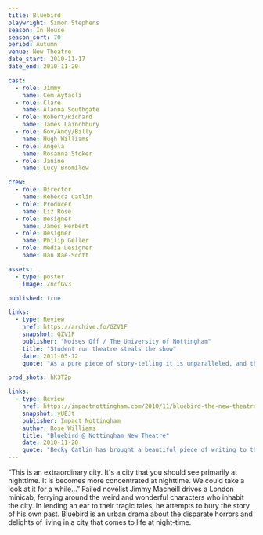 ```yaml
---
title: Bluebird
playwright: Simon Stephens
season: In House
season_sort: 70
period: Autumn
venue: New Theatre
date_start: 2010-11-17
date_end: 2010-11-20

cast:
  - role: Jimmy
    name: Cem Aytacli
  - role: Clare
    name: Alanna Southgate
  - role: Robert/Richard
    name: James Lainchbury
  - role: Gov/Andy/Billy
    name: Hugh Williams
  - role: Angela
    name: Rosanna Stoker
  - role: Janine
    name: Lucy Bromilow

crew:
  - role: Director
    name: Rebecca Catlin
  - role: Producer
    name: Liz Rose
  - role: Designer
    name: James Herbert
  - role: Designer
    name: Philip Geller
  - role: Media Designer
    name: Dan Rae-Scott

assets:
  - type: poster
    image: ZncfGv3

published: true

links:
  - type: Review
    href: https://archive.fo/GZV1F
    snapshot: GZV1F
    publisher: "Noises Off / The University of Nottingham"
    title: "Student run theatre steals the show"
    date: 2011-05-12
    quote: "As a pure piece of story-telling it is unparalleled, and the performances from the entire ensemble will tug at your heart strings, leave you with a tear in your eye and, in a bizarre juxtaposition, your heart lifted."

prod_shots: hK3T2p

links:
  - type: Review
    href: https://impactnottingham.com/2010/11/bluebird-the-new-theatre-2/
    snapshot: yUEJt
    publisher: Impact Nottingham
    author: Rose Williams
    title: "Bluebird @ Nottingham New Theatre"
    date: 2010-11-20
    quote: "Becky Catlin has brought a beautiful piece of writing to the New Theatre stage with precision and style, lifting the characters to the forefront of the production.  Compelling and strangely beautiful, this production of Simon Stephens’ Bluebird made for a thoroughly enjoyable evening at the theatre."
---
```


“This is an extraordinary city. It's a city that you should see primarily at nighttime. It is becomes more concentrated at nighttime. We could take a look at it for a while...”
Failed novelist Jimmy Macneill drives a London minicab, ferrying around the weird and wonderful characters who inhabit the city. In lending an ear to their tragic tales, he attempts to bury the story of his own past.
Bluebird is an urban drama about the disparate horrors and delights of living in a city that comes to life at night-time.
